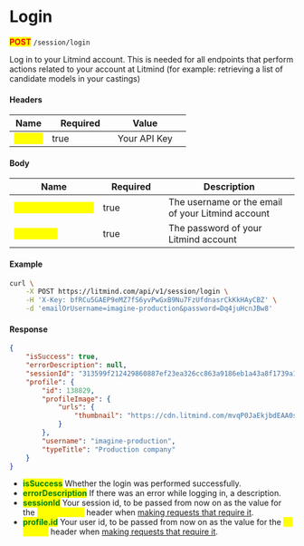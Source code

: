 # Login

<mark style="color:red;">**POST**</mark> `/session/login`

Log in to your Litmind account. This is needed for all endpoints that perform actions related to your account at Litmind (for example: retrieving a list of candidate models in your castings)

#### Headers

<table><thead><tr><th>Name</th><th width="100" data-type="checkbox">Required</th><th>Value</th><th data-hidden></th></tr></thead><tbody><tr><td><mark style="color:yellow;"><strong>X-Key</strong></mark></td><td>true</td><td>Your API Key</td><td></td></tr></tbody></table>

#### Body

<table><thead><tr><th>Name</th><th width="100" data-type="checkbox">Required</th><th>Description</th></tr></thead><tbody><tr><td><mark style="color:yellow;"><strong>emailOrUsername</strong></mark></td><td>true</td><td>The username or the email of your Litmind account</td></tr><tr><td><mark style="color:yellow;"><strong>password</strong></mark></td><td>true</td><td>The password of your Litmind account</td></tr></tbody></table>

#### Example

```bash
curl \
    -X POST https://litmind.com/api/v1/session/login \
    -H 'X-Key: bfRCu5GAEP9eMZ7fS6yvPwGxB9Nu7FzUfdnasrCkKkHAyCBZ' \
    -d 'emailOrUsername=imagine-production&password=Dq4juHcnJBw8'
```

#### Response

```json
{
    "isSuccess": true,
    "errorDescription": null,
    "sessionId": "313599f212429860887ef23ea326cc863a9186eb1a43a8f1739a1815ebe2a588",
    "profile": {
        "id": 138829,
        "profileImage": {
            "urls": {
                "thumbnail": "https://cdn.litmind.com/mvqP0JaEkjbdEAA0sTPHwY9vAjsNDSAd.UserLogoSingleImage.193978.profile_non_retina.jpg",
            }
        },
        "username": "imagine-production",
        "typeTitle": "Production company"
    }
}
```

* <mark style="color:green;">**isSuccess**</mark> Whether the login was performed successfully.
* <mark style="color:green;">**errorDescription**</mark> If there was an error while logging in, a description.
* <mark style="color:green;">**sessionId**</mark> Your session id, to be passed from now on as the value for the <mark style="color:yellow;">**X-SessionId**</mark> header when [making requests that require it](../connecting/quickstart.md).
* <mark style="color:green;">**profile.id**</mark> Your user id, to be passed from now on as the value for the <mark style="color:yellow;">**X-UserId**</mark> header when [making requests that require it](../connecting/quickstart.md).


